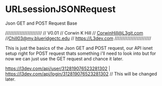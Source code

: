 # URLsessionJSONRequest
Json GET and POST Request Base


///////////////////////
//        V0.01
//    Corwin K Hill
//  CorwinHill@L3git.com
//Chill03@my.blueridgectc.edu
//  https://L3dev.com
///////////////////////

This is just the basics of the Json GET and POST request, our API isnet setup right for POST request thats something i'll need to look into but for now we can just
use the GET request and chance it later.

https://l3dev.com/api/user/312819076523281302
 | 
https://l3dev.com/api/login/312819076523281302 // This will be changed later.
